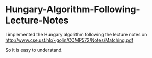 # Hungary-Algorithm-Following-Lecture-Notes

I implemented the Hungary algorithm following the lecture notes on 
http://www.cse.ust.hk/~golin/COMP572/Notes/Matching.pdf

So it is easy to understand. 
